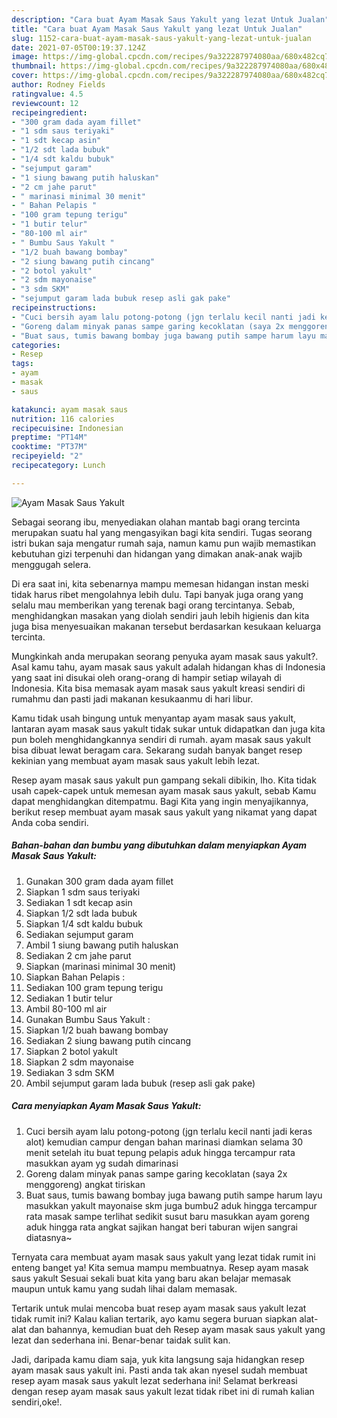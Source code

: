```yaml
---
description: "Cara buat Ayam Masak Saus Yakult yang lezat Untuk Jualan"
title: "Cara buat Ayam Masak Saus Yakult yang lezat Untuk Jualan"
slug: 1152-cara-buat-ayam-masak-saus-yakult-yang-lezat-untuk-jualan
date: 2021-07-05T00:19:37.124Z
image: https://img-global.cpcdn.com/recipes/9a322287974080aa/680x482cq70/ayam-masak-saus-yakult-foto-resep-utama.jpg
thumbnail: https://img-global.cpcdn.com/recipes/9a322287974080aa/680x482cq70/ayam-masak-saus-yakult-foto-resep-utama.jpg
cover: https://img-global.cpcdn.com/recipes/9a322287974080aa/680x482cq70/ayam-masak-saus-yakult-foto-resep-utama.jpg
author: Rodney Fields
ratingvalue: 4.5
reviewcount: 12
recipeingredient:
- "300 gram dada ayam fillet"
- "1 sdm saus teriyaki"
- "1 sdt kecap asin"
- "1/2 sdt lada bubuk"
- "1/4 sdt kaldu bubuk"
- "sejumput garam"
- "1 siung bawang putih haluskan"
- "2 cm jahe parut"
- " marinasi minimal 30 menit"
- " Bahan Pelapis "
- "100 gram tepung terigu"
- "1 butir telur"
- "80-100 ml air"
- " Bumbu Saus Yakult "
- "1/2 buah bawang bombay"
- "2 siung bawang putih cincang"
- "2 botol yakult"
- "2 sdm mayonaise"
- "3 sdm SKM"
- "sejumput garam lada bubuk resep asli gak pake"
recipeinstructions:
- "Cuci bersih ayam lalu potong-potong (jgn terlalu kecil nanti jadi keras alot) kemudian campur dengan bahan marinasi diamkan selama 30 menit setelah itu buat tepung pelapis aduk hingga tercampur rata masukkan ayam yg sudah dimarinasi"
- "Goreng dalam minyak panas sampe garing kecoklatan (saya 2x menggoreng) angkat tiriskan"
- "Buat saus, tumis bawang bombay juga bawang putih sampe harum layu masukkan yakult mayonaise skm juga bumbu2 aduk hingga tercampur rata masak sampe terlihat sedikit susut baru masukkan ayam goreng aduk hingga rata angkat sajikan hangat beri taburan wijen sangrai diatasnya~"
categories:
- Resep
tags:
- ayam
- masak
- saus

katakunci: ayam masak saus 
nutrition: 116 calories
recipecuisine: Indonesian
preptime: "PT14M"
cooktime: "PT37M"
recipeyield: "2"
recipecategory: Lunch

---
```



![Ayam Masak Saus Yakult](https://img-global.cpcdn.com/recipes/9a322287974080aa/680x482cq70/ayam-masak-saus-yakult-foto-resep-utama.jpg)

Sebagai seorang ibu, menyediakan olahan mantab bagi orang tercinta merupakan suatu hal yang mengasyikan bagi kita sendiri. Tugas seorang istri bukan saja mengatur rumah saja, namun kamu pun wajib memastikan kebutuhan gizi terpenuhi dan hidangan yang dimakan anak-anak wajib menggugah selera.

Di era  saat ini, kita sebenarnya mampu memesan hidangan instan meski tidak harus ribet mengolahnya lebih dulu. Tapi banyak juga orang yang selalu mau memberikan yang terenak bagi orang tercintanya. Sebab, menghidangkan masakan yang diolah sendiri jauh lebih higienis dan kita juga bisa menyesuaikan makanan tersebut berdasarkan kesukaan keluarga tercinta. 



Mungkinkah anda merupakan seorang penyuka ayam masak saus yakult?. Asal kamu tahu, ayam masak saus yakult adalah hidangan khas di Indonesia yang saat ini disukai oleh orang-orang di hampir setiap wilayah di Indonesia. Kita bisa memasak ayam masak saus yakult kreasi sendiri di rumahmu dan pasti jadi makanan kesukaanmu di hari libur.

Kamu tidak usah bingung untuk menyantap ayam masak saus yakult, lantaran ayam masak saus yakult tidak sukar untuk didapatkan dan juga kita pun boleh menghidangkannya sendiri di rumah. ayam masak saus yakult bisa dibuat lewat beragam cara. Sekarang sudah banyak banget resep kekinian yang membuat ayam masak saus yakult lebih lezat.

Resep ayam masak saus yakult pun gampang sekali dibikin, lho. Kita tidak usah capek-capek untuk memesan ayam masak saus yakult, sebab Kamu dapat menghidangkan ditempatmu. Bagi Kita yang ingin menyajikannya, berikut resep membuat ayam masak saus yakult yang nikamat yang dapat Anda coba sendiri.

<!--inarticleads1-->

##### Bahan-bahan dan bumbu yang dibutuhkan dalam menyiapkan Ayam Masak Saus Yakult:

1. Gunakan 300 gram dada ayam fillet
1. Siapkan 1 sdm saus teriyaki
1. Sediakan 1 sdt kecap asin
1. Siapkan 1/2 sdt lada bubuk
1. Siapkan 1/4 sdt kaldu bubuk
1. Sediakan sejumput garam
1. Ambil 1 siung bawang putih haluskan
1. Sediakan 2 cm jahe parut
1. Siapkan  (marinasi minimal 30 menit)
1. Siapkan  Bahan Pelapis :
1. Sediakan 100 gram tepung terigu
1. Sediakan 1 butir telur
1. Ambil 80-100 ml air
1. Gunakan  Bumbu Saus Yakult :
1. Siapkan 1/2 buah bawang bombay
1. Sediakan 2 siung bawang putih cincang
1. Siapkan 2 botol yakult
1. Siapkan 2 sdm mayonaise
1. Sediakan 3 sdm SKM
1. Ambil sejumput garam lada bubuk (resep asli gak pake)




<!--inarticleads2-->

##### Cara menyiapkan Ayam Masak Saus Yakult:

1. Cuci bersih ayam lalu potong-potong (jgn terlalu kecil nanti jadi keras alot) kemudian campur dengan bahan marinasi diamkan selama 30 menit setelah itu buat tepung pelapis aduk hingga tercampur rata masukkan ayam yg sudah dimarinasi
1. Goreng dalam minyak panas sampe garing kecoklatan (saya 2x menggoreng) angkat tiriskan
1. Buat saus, tumis bawang bombay juga bawang putih sampe harum layu masukkan yakult mayonaise skm juga bumbu2 aduk hingga tercampur rata masak sampe terlihat sedikit susut baru masukkan ayam goreng aduk hingga rata angkat sajikan hangat beri taburan wijen sangrai diatasnya~




Ternyata cara membuat ayam masak saus yakult yang lezat tidak rumit ini enteng banget ya! Kita semua mampu membuatnya. Resep ayam masak saus yakult Sesuai sekali buat kita yang baru akan belajar memasak maupun untuk kamu yang sudah lihai dalam memasak.

Tertarik untuk mulai mencoba buat resep ayam masak saus yakult lezat tidak rumit ini? Kalau kalian tertarik, ayo kamu segera buruan siapkan alat-alat dan bahannya, kemudian buat deh Resep ayam masak saus yakult yang lezat dan sederhana ini. Benar-benar taidak sulit kan. 

Jadi, daripada kamu diam saja, yuk kita langsung saja hidangkan resep ayam masak saus yakult ini. Pasti anda tak akan nyesel sudah membuat resep ayam masak saus yakult lezat sederhana ini! Selamat berkreasi dengan resep ayam masak saus yakult lezat tidak ribet ini di rumah kalian sendiri,oke!.

